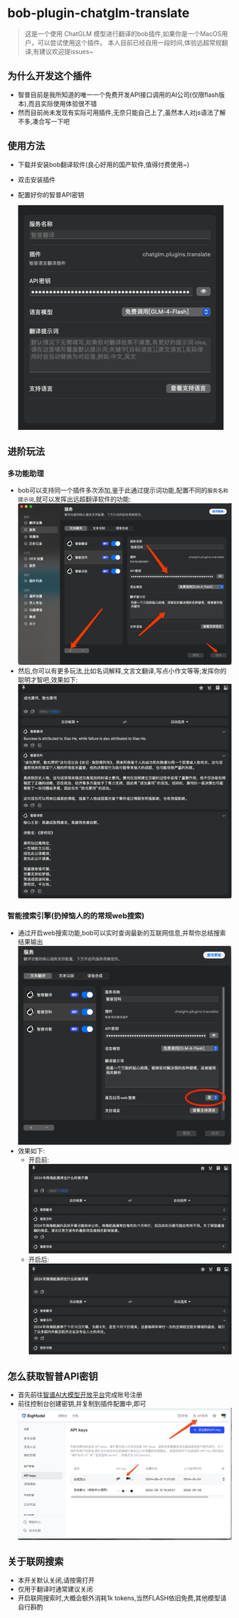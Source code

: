 # bob-plugin-chatglm-translate
> 这是一个使用 ChatGLM 模型进行翻译的bob插件,如果你是一个MacOS用户，可以尝试使用这个插件。
> 本人目前已经自用一段时间,体验远超常规翻译,有建议欢迎提issues~
## 为什么开发这个插件
- 智普目前是我所知道的唯一一个免费开发API接口调用的AI公司(仅限flash版本),而且实际使用体验很不错
- 然而目前尚未发现有实际可用插件,无奈只能自己上了,虽然本人对js语法了解不多,凑合写一下吧

## 使用方法
- 下载并安装bob翻译软件(良心好用的国产软件,值得付费使用~)
- 双击安装插件
- 配置好你的智普API密钥
  
  ![alt text](imgs/image0.png)

## 进阶玩法
### 多功能助理
- bob可以支持同一个插件多次添加,鉴于此通过提示词功能,配置不同的`服务名称` `提示词`,就可以发挥出远超翻译软件的功能:
  ![alt text](imgs/image4.png)
- 然后,你可以有更多玩法,比如名词解释,文言文翻译,写点小作文等等;发挥你的聪明才智吧,效果如下:
  ![alt text](imgs/image3.png)

### 智能搜索引擎(扔掉恼人的的常规web搜索)
- 通过开启web搜索功能,bob可以实时查询最新的互联网信息,并帮你总结搜索结果输出
  ![alt text](imgs/image5.png)
- 效果如下:
  - 开启前:
  ![alt text](imgs/image6.png)
  - 开启后:
  ![alt text](imgs/image7.png)


## 怎么获取智普API密钥
- 首先前往[智谱AI大模型开放平台](https://open.bigmodel.cn/)完成账号注册
- 前往控制台创建密钥,并复制到插件配置中,即可
  ![alt text](imgs/image-1.png)

## 关于联网搜索
- 本开关默认关闭,请按需打开
- 仅用于翻译时通常建议关闭
- 开启联网搜索时,大概会额外消耗1k tokens,当然FLASH依旧免费,其他模型请自行斟酌